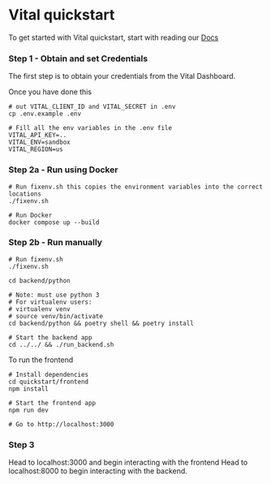 # Vital quickstart

To get started with Vital quickstart, start with reading our [Docs](https://docs.tryvital.io/welcome/quickstart)


### Step 1 - Obtain and set Credentials

The first step is to obtain your credentials from the Vital Dashboard. 

Once you have done this

```
# out VITAL_CLIENT_ID and VITAL_SECRET in .env
cp .env.example .env

# Fill all the env variables in the .env file
VITAL_API_KEY=..
VITAL_ENV=sandbox
VITAL_REGION=us
```


### Step 2a - Run using Docker 

```
# Run fixenv.sh this copies the environment variables into the correct locations
./fixenv.sh

# Run Docker 
docker compose up --build
```

### Step 2b - Run manually


```
# Run fixenv.sh
./fixenv.sh

cd backend/python

# Note: must use python 3
# For virtualenv users:
# virtualenv venv
# source venv/bin/activate
cd backend/python && poetry shell && poetry install

# Start the backend app
cd ../../ && ./run_backend.sh
```

To run the frontend

```
# Install dependencies
cd quickstart/frontend
npm install

# Start the frontend app
npm run dev

# Go to http://localhost:3000
```

### Step 3

Head to localhost:3000 and begin interacting with the frontend 
Head to localhost:8000 to begin interacting with the backend. 
